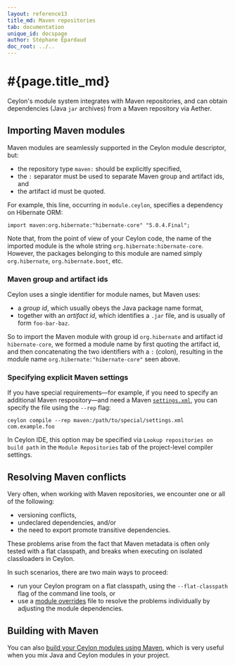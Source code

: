 ```yaml
---
layout: reference13
title_md: Maven repositories
tab: documentation
unique_id: docspage
author: Stéphane Épardaud
doc_root: ../..
---
```


# #{page.title_md}

Ceylon's module system integrates with Maven repositories, and can obtain
dependencies (Java `jar` archives) from a Maven repository via Aether.

## Importing Maven modules

Maven modules are seamlessly supported in the Ceylon module descriptor,
but:

- the repository type `maven:` should be explicitly specified,
- the `:` separator must be used to separate Maven group and artifact ids, 
  and
- the artifact id must be quoted.

For example, this line, occurring in `module.ceylon`, specifies a 
dependency on Hibernate ORM:

<!-- try: -->
    import maven:org.hibernate:"hibernate-core" "5.0.4.Final";

Note that, from the point of view of your Ceylon code, the name of the
imported module is the whole string `org.hibernate:hibernate-core`. However, 
the packages belonging to this module are named simply `org.hibernate`, 
`org.hibernate.boot`, etc.

### Maven group and artifact ids 

Ceylon uses a single identifier for module names, but Maven uses:

- a _group id_, which usually obeys the Java package name format, 
- together with an _artifact id_, which identifies a `.jar` file, and is
  usually of form `foo-bar-baz`.

So to import the Maven module with group id `org.hibernate` and artifact id 
`hibernate-core`, we formed a module name by first quoting the artifact id, 
and then concatenating the two identifiers with a `:` (colon), resulting 
in the module name `org.hibernate:"hibernate-core"` seen above.

### Specifying explicit Maven settings 

If you have special requirements&mdash;for example, if you need to specify an 
additional Maven respository&mdash;and need a Maven [`settings.xml`][], you can 
specify the file using the `--rep` flag:

<!--lang: none -->
    ceylon compile --rep maven:/path/to/special/settings.xml com.example.foo

In Ceylon IDE, this option may be specified via `Lookup repositories on build path`
in the `Module Repositories` tab of the project-level compiler settings.

[`settings.xml`]: https://maven.apache.org/settings.html

## Resolving Maven conflicts

Very often, when working with Maven repositories, we encounter one or all of
the following:

- versioning conflicts,
- undeclared dependencies, and/or
- the need to export promote transitive dependencies.

These problems arise from the fact that Maven metadata is often only tested
with a flat classpath, and breaks when executing on isolated classloaders in
Ceylon.

In such scenarios, there are two main ways to proceed:

- run your Ceylon program on a flat classpath, using the `--flat-classpath`
  flag of the command line tools, or
- use a [module overrides](../overrides) file to resolve the problems
  individually by adjusting the module dependencies.  

## Building with Maven

You can also [build your Ceylon modules using Maven](../../interoperability/maven), which is very useful when
you mix Java and Ceylon modules in your project.